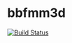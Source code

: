 # bbfmm3d

[![Build Status](https://travis-ci.org/GaZ3ll3/bbfmm3d.svg?branch=master)](https://travis-ci.org/GaZ3ll3/bbfmm3d)
